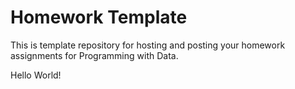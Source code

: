 # Homework Template

This is template repository for hosting and posting your homework assignments for Programming with Data.


Hello World!

